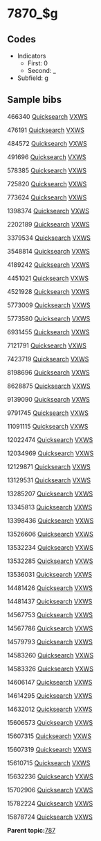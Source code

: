# 7870\_$g

## Codes

-   Indicators
    -   First: 0
    -   Second: \_
-   Subfield: g

## Sample bibs

466340 [Quicksearch](https://search.library.yale.edu/catalog/466340) [VXWS](http://prodorbis.library.yale.edu:7014/vxws/GetHoldingsService?bibId=466340)

476191 [Quicksearch](https://search.library.yale.edu/catalog/476191) [VXWS](http://prodorbis.library.yale.edu:7014/vxws/GetHoldingsService?bibId=476191)

484572 [Quicksearch](https://search.library.yale.edu/catalog/484572) [VXWS](http://prodorbis.library.yale.edu:7014/vxws/GetHoldingsService?bibId=484572)

491696 [Quicksearch](https://search.library.yale.edu/catalog/491696) [VXWS](http://prodorbis.library.yale.edu:7014/vxws/GetHoldingsService?bibId=491696)

578385 [Quicksearch](https://search.library.yale.edu/catalog/578385) [VXWS](http://prodorbis.library.yale.edu:7014/vxws/GetHoldingsService?bibId=578385)

725820 [Quicksearch](https://search.library.yale.edu/catalog/725820) [VXWS](http://prodorbis.library.yale.edu:7014/vxws/GetHoldingsService?bibId=725820)

773624 [Quicksearch](https://search.library.yale.edu/catalog/773624) [VXWS](http://prodorbis.library.yale.edu:7014/vxws/GetHoldingsService?bibId=773624)

1398374 [Quicksearch](https://search.library.yale.edu/catalog/1398374) [VXWS](http://prodorbis.library.yale.edu:7014/vxws/GetHoldingsService?bibId=1398374)

2202189 [Quicksearch](https://search.library.yale.edu/catalog/2202189) [VXWS](http://prodorbis.library.yale.edu:7014/vxws/GetHoldingsService?bibId=2202189)

3379534 [Quicksearch](https://search.library.yale.edu/catalog/3379534) [VXWS](http://prodorbis.library.yale.edu:7014/vxws/GetHoldingsService?bibId=3379534)

3548814 [Quicksearch](https://search.library.yale.edu/catalog/3548814) [VXWS](http://prodorbis.library.yale.edu:7014/vxws/GetHoldingsService?bibId=3548814)

4189242 [Quicksearch](https://search.library.yale.edu/catalog/4189242) [VXWS](http://prodorbis.library.yale.edu:7014/vxws/GetHoldingsService?bibId=4189242)

4451021 [Quicksearch](https://search.library.yale.edu/catalog/4451021) [VXWS](http://prodorbis.library.yale.edu:7014/vxws/GetHoldingsService?bibId=4451021)

4521928 [Quicksearch](https://search.library.yale.edu/catalog/4521928) [VXWS](http://prodorbis.library.yale.edu:7014/vxws/GetHoldingsService?bibId=4521928)

5773009 [Quicksearch](https://search.library.yale.edu/catalog/5773009) [VXWS](http://prodorbis.library.yale.edu:7014/vxws/GetHoldingsService?bibId=5773009)

5773580 [Quicksearch](https://search.library.yale.edu/catalog/5773580) [VXWS](http://prodorbis.library.yale.edu:7014/vxws/GetHoldingsService?bibId=5773580)

6931455 [Quicksearch](https://search.library.yale.edu/catalog/6931455) [VXWS](http://prodorbis.library.yale.edu:7014/vxws/GetHoldingsService?bibId=6931455)

7121791 [Quicksearch](https://search.library.yale.edu/catalog/7121791) [VXWS](http://prodorbis.library.yale.edu:7014/vxws/GetHoldingsService?bibId=7121791)

7423719 [Quicksearch](https://search.library.yale.edu/catalog/7423719) [VXWS](http://prodorbis.library.yale.edu:7014/vxws/GetHoldingsService?bibId=7423719)

8198696 [Quicksearch](https://search.library.yale.edu/catalog/8198696) [VXWS](http://prodorbis.library.yale.edu:7014/vxws/GetHoldingsService?bibId=8198696)

8628875 [Quicksearch](https://search.library.yale.edu/catalog/8628875) [VXWS](http://prodorbis.library.yale.edu:7014/vxws/GetHoldingsService?bibId=8628875)

9139090 [Quicksearch](https://search.library.yale.edu/catalog/9139090) [VXWS](http://prodorbis.library.yale.edu:7014/vxws/GetHoldingsService?bibId=9139090)

9791745 [Quicksearch](https://search.library.yale.edu/catalog/9791745) [VXWS](http://prodorbis.library.yale.edu:7014/vxws/GetHoldingsService?bibId=9791745)

11091115 [Quicksearch](https://search.library.yale.edu/catalog/11091115) [VXWS](http://prodorbis.library.yale.edu:7014/vxws/GetHoldingsService?bibId=11091115)

12022474 [Quicksearch](https://search.library.yale.edu/catalog/12022474) [VXWS](http://prodorbis.library.yale.edu:7014/vxws/GetHoldingsService?bibId=12022474)

12034969 [Quicksearch](https://search.library.yale.edu/catalog/12034969) [VXWS](http://prodorbis.library.yale.edu:7014/vxws/GetHoldingsService?bibId=12034969)

12129871 [Quicksearch](https://search.library.yale.edu/catalog/12129871) [VXWS](http://prodorbis.library.yale.edu:7014/vxws/GetHoldingsService?bibId=12129871)

13129531 [Quicksearch](https://search.library.yale.edu/catalog/13129531) [VXWS](http://prodorbis.library.yale.edu:7014/vxws/GetHoldingsService?bibId=13129531)

13285207 [Quicksearch](https://search.library.yale.edu/catalog/13285207) [VXWS](http://prodorbis.library.yale.edu:7014/vxws/GetHoldingsService?bibId=13285207)

13345813 [Quicksearch](https://search.library.yale.edu/catalog/13345813) [VXWS](http://prodorbis.library.yale.edu:7014/vxws/GetHoldingsService?bibId=13345813)

13398436 [Quicksearch](https://search.library.yale.edu/catalog/13398436) [VXWS](http://prodorbis.library.yale.edu:7014/vxws/GetHoldingsService?bibId=13398436)

13526606 [Quicksearch](https://search.library.yale.edu/catalog/13526606) [VXWS](http://prodorbis.library.yale.edu:7014/vxws/GetHoldingsService?bibId=13526606)

13532234 [Quicksearch](https://search.library.yale.edu/catalog/13532234) [VXWS](http://prodorbis.library.yale.edu:7014/vxws/GetHoldingsService?bibId=13532234)

13532285 [Quicksearch](https://search.library.yale.edu/catalog/13532285) [VXWS](http://prodorbis.library.yale.edu:7014/vxws/GetHoldingsService?bibId=13532285)

13536031 [Quicksearch](https://search.library.yale.edu/catalog/13536031) [VXWS](http://prodorbis.library.yale.edu:7014/vxws/GetHoldingsService?bibId=13536031)

14481426 [Quicksearch](https://search.library.yale.edu/catalog/14481426) [VXWS](http://prodorbis.library.yale.edu:7014/vxws/GetHoldingsService?bibId=14481426)

14481437 [Quicksearch](https://search.library.yale.edu/catalog/14481437) [VXWS](http://prodorbis.library.yale.edu:7014/vxws/GetHoldingsService?bibId=14481437)

14567753 [Quicksearch](https://search.library.yale.edu/catalog/14567753) [VXWS](http://prodorbis.library.yale.edu:7014/vxws/GetHoldingsService?bibId=14567753)

14567786 [Quicksearch](https://search.library.yale.edu/catalog/14567786) [VXWS](http://prodorbis.library.yale.edu:7014/vxws/GetHoldingsService?bibId=14567786)

14579793 [Quicksearch](https://search.library.yale.edu/catalog/14579793) [VXWS](http://prodorbis.library.yale.edu:7014/vxws/GetHoldingsService?bibId=14579793)

14583260 [Quicksearch](https://search.library.yale.edu/catalog/14583260) [VXWS](http://prodorbis.library.yale.edu:7014/vxws/GetHoldingsService?bibId=14583260)

14583326 [Quicksearch](https://search.library.yale.edu/catalog/14583326) [VXWS](http://prodorbis.library.yale.edu:7014/vxws/GetHoldingsService?bibId=14583326)

14606147 [Quicksearch](https://search.library.yale.edu/catalog/14606147) [VXWS](http://prodorbis.library.yale.edu:7014/vxws/GetHoldingsService?bibId=14606147)

14614295 [Quicksearch](https://search.library.yale.edu/catalog/14614295) [VXWS](http://prodorbis.library.yale.edu:7014/vxws/GetHoldingsService?bibId=14614295)

14632012 [Quicksearch](https://search.library.yale.edu/catalog/14632012) [VXWS](http://prodorbis.library.yale.edu:7014/vxws/GetHoldingsService?bibId=14632012)

15606573 [Quicksearch](https://search.library.yale.edu/catalog/15606573) [VXWS](http://prodorbis.library.yale.edu:7014/vxws/GetHoldingsService?bibId=15606573)

15607315 [Quicksearch](https://search.library.yale.edu/catalog/15607315) [VXWS](http://prodorbis.library.yale.edu:7014/vxws/GetHoldingsService?bibId=15607315)

15607319 [Quicksearch](https://search.library.yale.edu/catalog/15607319) [VXWS](http://prodorbis.library.yale.edu:7014/vxws/GetHoldingsService?bibId=15607319)

15610715 [Quicksearch](https://search.library.yale.edu/catalog/15610715) [VXWS](http://prodorbis.library.yale.edu:7014/vxws/GetHoldingsService?bibId=15610715)

15632236 [Quicksearch](https://search.library.yale.edu/catalog/15632236) [VXWS](http://prodorbis.library.yale.edu:7014/vxws/GetHoldingsService?bibId=15632236)

15702906 [Quicksearch](https://search.library.yale.edu/catalog/15702906) [VXWS](http://prodorbis.library.yale.edu:7014/vxws/GetHoldingsService?bibId=15702906)

15782224 [Quicksearch](https://search.library.yale.edu/catalog/15782224) [VXWS](http://prodorbis.library.yale.edu:7014/vxws/GetHoldingsService?bibId=15782224)

15878724 [Quicksearch](https://search.library.yale.edu/catalog/15878724) [VXWS](http://prodorbis.library.yale.edu:7014/vxws/GetHoldingsService?bibId=15878724)

**Parent topic:**[787](../../tags/787/787.md)

